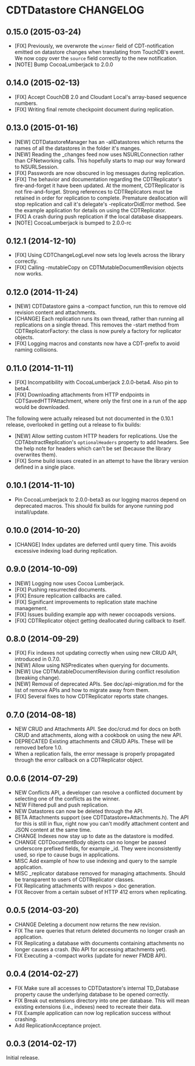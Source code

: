 # CDTDatastore CHANGELOG

## 0.15.0 (2015-03-24)

- [FIX] Previously, we overwrote the `winner` field of CDT-notification emitted
  on datastore changes when translating from TouchDB's event.  We now copy over
  the `source` field correctly to the new notification.
- [NOTE] Bump CocoaLumberjack to 2.0.0

## 0.14.0 (2015-02-13)

- [FIX] Accept CouchDB 2.0 and Cloudant Local's array-based sequence numbers.
- [FIX] Writing final remote checkpoint document during replication.

## 0.13.0 (2015-01-16)

- [NEW] CDTDatastoreManager has an -allDatastores which returns the names of
  all the datastores in the folder it's manges.
- [NEW] Reading the _changes feed now uses NSURLConnection rather than
  CFNetworking calls. This hopefully starts to map our way forward to
  NSURLSession.
- [FIX] Passwords are now obscured in log messages during replication.
- [FIX] The behavior and documentation regarding the CDTReplicator's
  fire-and-forget it have been updated. At the moment, CDTReplicator
  is not fire-and-forget. Strong references to CDTReplicators must be
  retained in order for replication to complete. Premature deallocation
  will stop replication and call it's delegate's -replicatorDidError method.
  See the example application for details on using the CDTReplicator.
- [FIX] A crash during push replication if the local database disappears.
- [NOTE] CocoaLumberjack is bumped to 2.0.0-rc

## 0.12.1 (2014-12-10)

- [FIX] Using CDTChangeLogLevel now sets log levels across the library
  correctly.
- [FIX] Calling -mutableCopy on CDTMutableDocumentRevision objects now
  works.

## 0.12.0 (2014-11-24)

- [NEW] CDTDatastore gains a -compact function, run this to remove
  old revision content and attachments.
- [CHANGE] Each replication runs its own thread, rather than running all
  replications on a single thread. This removes the -start method from
  CDTReplicatorFactory: the class is now purely a factory for replicator
  objects.
- [FIX] Logging macros and constants now have a CDT-prefix to avoid naming
  collisions.

## 0.11.0 (2014-11-11)

- [FIX] Incompatibility with CocoaLumberjack 2.0.0-beta4. Also pin to beta4.
- [FIX] Downloading attachments from HTTP endpoints in CDTSavedHTTPAttachment,
  where only the first one in a run of the app would be downloaded.

The following were actually released but not documented in the 0.10.1 release,
overlooked in getting out a release to fix builds:

- [NEW] Allow setting custom HTTP headers for replications. Use the
  CDTAbstractReplication's `optionalHeaders` property to add headers. See
  the help note for headers which can't be set (because the library
  overwrites them).
- [FIX] Some build issues created in an attempt to have the library version
  defined in a single place.

## 0.10.1 (2014-11-10)

- Pin CocoaLumberjack to 2.0.0-beta3 as our logging macros depend on deprecated
  macros. This should fix builds for anyone running pod install/update.

## 0.10.0 (2014-10-20)

- [CHANGE] Index updates are deferred until query time. This avoids excessive
  indexing load during replication.

## 0.9.0 (2014-10-09)

- [NEW] Logging now uses Cocoa Lumberjack.
- [FIX] Pushing resurrected documents.
- [FIX] Ensure replication callbacks are called.
- [FIX] Significant improvements to replication state machine management.
- [FIX] Issues building example app with newer cocoapods versions.
- [FIX] CDTReplicator object getting deallocated during callback to itself.

## 0.8.0 (2014-09-29)

- [FIX] Fix indexes not updating correctly when using new CRUD API, introduced
  in 0.7.0.
- [NEW] Allow using NSPredicates when querying for documents.
- [NEW] Use CDTMutableDocumentRevision during conflict resolution (breaking change).
- [NEW] Removal of deprecated APIs. See doc/api-migration.md for the list of remove
  APIs and how to migrate away from them.
- [FIX] Several fixes to how CDTReplicator reports state changes.

## 0.7.0 (2014-08-18)

- NEW CRUD and Attachments API. See doc/crud.md for docs on both CRUD and
  attachments, along with a cookbook on using the new API.
- DEPRECATED Existing attachments and CRUD APIs. These will be removed before
  1.0.
- When a replication fails, the error message is properly propagated through
  the error callback on a CDTReplicator object.

## 0.0.6 (2014-07-29)

- NEW Conflicts API, a developer can resolve a conflicted document
  by selecting one of the conflicts as the winner.
- NEW Filtered pull and push replication.
- NEW Datastores can now be deleted through the API.
- BETA Attachments support (see CDTDatastore+Attachments.h). The API for
  this is still in flux, right now you can't modify attachment content
  and JSON content at the same time.
- CHANGE Indexes now stay up to date as the datastore is modifed.
- CHANGE CDTDocumentBody objects can no longer be passed underscore
  prefixed fields, for example _id. They were inconsistently used,
  so ripe to cause bugs in applications.
- MISC Add example of how to use indexing and query to the
  sample application.
- MISC _replicator database removed for managing attachments. Should be
  transparent to users of CDTReplicator classes.
- FIX Replicating attachments with revpos > doc generation.
- FIX Recover from a certain subset of HTTP 412 errors when replicating.

## 0.0.5 (2014-03-20)

- CHANGE Deleting a document now returns the new revision.
- FIX The rare queries that return deleted documents no longer
  crash an application.
- FIX Replicating a database with documents containing attachments
  no longer causes a crash. (No API for accessing attachments yet).
- FIX Executing a -compact works (update for newer FMDB API).

## 0.0.4 (2014-02-27)

- FIX Make sure all accesses to CDTDatastore's internal TD_Database
  property cause the underlying database to be opened correctly.
- FIX Break out extensions directory into one per database. This
  will mean existing extensions (i.e., indexes) need to recreate
  their data.
- FIX Example application can now log replication success without
  crashing.
- Add ReplicationAcceptance project.

## 0.0.3 (2014-02-17)

Initial release.
